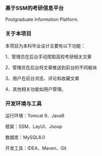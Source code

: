 ### 基于SSM的考研信息平台
Postgraduate Information Platform.

### 关于本项目

本项目为本科毕业设计主要有以下功能：

1、管理员在后台手动爬取高校考研相关文章

2、管理员在后台将文章推送到前台的不同板块

3、用户在前台浏览、评论和收藏文章

4、其他相关功能如用户管理。

### 开发环境与工具

运行环境：Tomcat 9、Java8

框架：SSM、LayUI、Jsoup

数据库：MySQL8.0

开发工具：IDEA、Maven、Git

